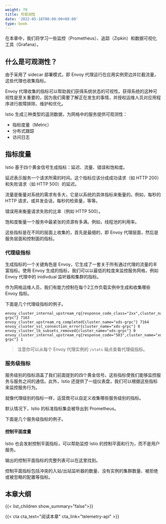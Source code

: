 ```yaml
---
weight: 70
title: 可观测性
date: '2022-05-18T00:00:00+08:00'
type: book
---
```


在本章中，我们将学习一些监控（Prometheus）、追踪（Zipkin）和数据可视化工具（Grafana）。

## 什么是可观测性？

由于采用了 sidecar 部署模式，即 Envoy 代理运行在应用实例旁边并拦截流量，这些代理也收集指标。

Envoy 代理收集的指标可以帮助我们获得系统状态的可视性。获得系统的这种可视性是至关重要的，因为我们需要了解正在发生的事情，并授权运维人员对应用程序进行故障排除、维护和优化。

Istio 生成三种类型的遥测数据，为网格中的服务提供可观测性：

- 指标度量（Metric）
- 分布式跟踪
- 访问日志

## 指标度量

Istio 基于四个黄金信号生成指标：延迟、流量、错误和饱和度。

延迟表示服务一个请求所需的时间。这个指标应该分成成功请求（如 HTTP 200）和失败请求（如 HTTP 500）的延迟。

流量是衡量对系统的需求有多大，它是以系统的具体指标来衡量的。例如，每秒的 HTTP 请求，或并发会话，每秒的检索量，等等。

错误用来衡量请求失败的比率（例如 HTTP 500）。

饱和度衡量一个服务中最紧张的资源有多满。例如，线程池的利用率。

这些指标是在不同的层面上收集的，首先是最细的，即 Envoy 代理层面，然后是服务层面和控制面的指标。

### 代理级指标

生成指标的一个关键角色是 Envoy，它生成了一套关于所有通过代理的流量的丰富指标。使用 Envoy 生成的指标，我们可以以最低的粒度来监控服务网格，例如 Envoy 代理中的 inidivdual 监听器和集群的指标。

作为网格运维人员，我们有能力控制在每个2工作负载实例中生成和收集哪些 Envoy 指标。

下面是几个代理级指标的例子。

```
envoy_cluster_internal_upstream_rq{response_code_class="2xx",cluster_name="xds-grpc"} 7163
envoy_cluster_upstream_rq_completed{cluster_name="xds-grpc"} 7164
envoy_cluster_ssl_connection_error{cluster_name="xds-grpc"} 0
envoy_cluster_lb_subsets_removed{cluster_name="xds-grpc"} 0
envoy_cluster_internal_upstream_rq{response_code="503",cluster_name="xds-grpc"} 1
```

> 注意你可以从每个 Envoy 代理实例的 `/stats` 端点查看代理级指标。

### 服务级指标

服务级别的指标涵盖了我们前面提到的四个黄金信号。这些指标使我们能够监控服务与服务之间的通信。此外，Istio 还提供了一组仪表盘，我们可以根据这些指标来监控服务行为。

就像代理级别的指标一样，运营商可以自定义收集哪些服务级别的指标。

默认情况下，Istio 的标准指标集会被导出到 Prometheus。

下面是几个服务级指标的例子。

#### 控制平面度量

Istio 也会发射控制平面指标，可以帮助监控 Istio 的控制平面和行为，而不是用户服务。

输出的控制平面指标的完整列表可以在这里找到。

控制平面指标包括冲突的入站/出站监听器的数量、没有实例的集群数量、被拒绝或被忽略的配置等指标。

## 本章大纲

{{< list_children show_summary="false">}}

{{< cta cta_text="阅读本章" cta_link="telemetry-api" >}}
